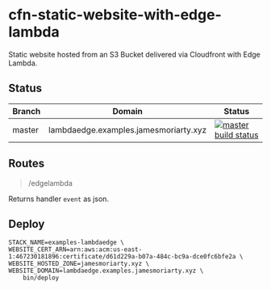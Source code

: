 # cfn-static-website-with-edge-lambda

Static website hosted from an S3 Bucket delivered via Cloudfront with Edge Lambda.

## Status

|Branch|Domain                               |Status                        |
|------|-------------------------------------|------------------------------|
|master|lambdaedge.examples.jamesmoriarty.xyz|[![master build status][1]][2]|

## Routes

> /edgelambda

Returns handler `event` as json.

## Deploy

```
STACK_NAME=examples-lambdaedge \
WEBSITE_CERT_ARN=arn:aws:acm:us-east-1:467230181896:certificate/d61d229a-b07a-484c-bc9a-dce0fc6bfe2a \
WEBSITE_HOSTED_ZONE=jamesmoriarty.xyz \
WEBSITE_DOMAIN=lambdaedge.examples.jamesmoriarty.xyz \
    bin/deploy
```

[1]: https://codebuild.us-east-1.amazonaws.com/badges?uuid=eyJlbmNyeXB0ZWREYXRhIjoiSUVLT3pLMHYvRVFFSHRmM21sd0ZNczRoOXdEejBsMTQ5eUwrYmh5N0hMczNsL0QxOFhtWmFKdytrVEltcDcrZERCN0Z0VWVlNjU4c09pbUhqU2NkckVrPSIsIml2UGFyYW1ldGVyU3BlYyI6ImhMU3pnQWRVMzNobWt3MXgiLCJtYXRlcmlhbFNldFNlcmlhbCI6MX0%3D&branch=master
[2]: https://console.aws.amazon.com/codesuite/codebuild/projects/examples-edgelambda/history
